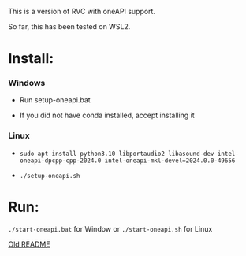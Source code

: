 This is a version of RVC with oneAPI support.

So far, this has been tested on WSL2.

# Install:

### Windows

- Run setup-oneapi.bat

- If you did not have conda installed, accept installing it

### Linux

- `sudo apt install python3.10 libportaudio2 libasound-dev intel-oneapi-dpcpp-cpp-2024.0 intel-oneapi-mkl-devel=2024.0.0-49656`

- `./setup-oneapi.sh`

# Run:

`./start-oneapi.bat` for Window or `./start-oneapi.sh` for Linux

[Old README](/README_old.md)
